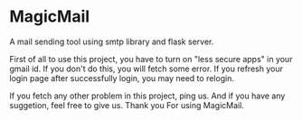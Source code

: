 # MagicMail
A mail sending tool using smtp library and flask server.

First of all to use this project, you have to turn on "less secure apps" in your gmail id. If you don't do this, you will fetch some error.
If you refresh your login page after successfully login, you may need to relogin.

If you fetch any other problem in this project, ping us.
And if you have any suggetion, feel free to give us.
Thank you For using MagicMail.

